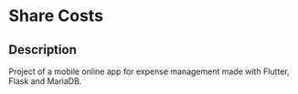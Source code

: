 # Share Costs
## Description
Project of a mobile online app for expense management made with Flutter, Flask and MariaDB.

